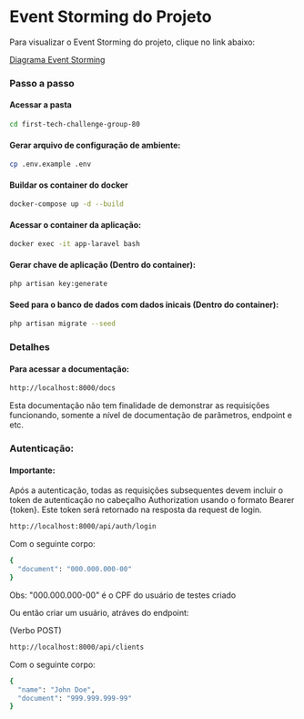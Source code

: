 # Event Storming do Projeto

Para visualizar o Event Storming do projeto, clique no link abaixo:

[Diagrama Event Storming](https://miro.com/app/board/uXjVKVoUR5g=)

### Passo a passo

#### Acessar a pasta
```sh
cd first-tech-challenge-group-80
```
#### Gerar arquivo de configuração de ambiente:
```sh
cp .env.example .env
```
#### Buildar os container do docker
```sh
docker-compose up -d --build
```
#### Acessar o container da aplicação:
```sh
docker exec -it app-laravel bash
```
#### Gerar chave de aplicação (Dentro do container):
```sh
php artisan key:generate
```
#### Seed para o banco de dados com dados inicais (Dentro do container):
```sh
php artisan migrate --seed
```

### Detalhes

#### Para acessar a documentação:
```sh
http://localhost:8000/docs
```
Esta documentação não tem finalidade de demonstrar as requisições funcionando, somente a nível de documentação de parâmetros, endpoint e etc. 

### Autenticação:

#### Importante:
Após a autenticação, todas as requisições subsequentes devem incluir o token de autenticação no cabeçalho Authorization usando o formato Bearer {token}. Este token será retornado na resposta da request de login.

```sh
http://localhost:8000/api/auth/login
```
Com o seguinte corpo:
```sh
{
  "document": "000.000.000-00"
}
```
Obs: "000.000.000-00" é o CPF do usuário de testes criado

Ou então criar um usuário, atráves do endpoint:

(Verbo POST)

```sh
http://localhost:8000/api/clients
```

Com o seguinte corpo:
```sh
{
  "name": "John Doe",
  "document": "999.999.999-99"
}
```
